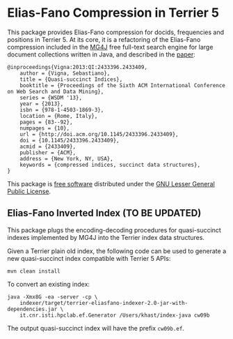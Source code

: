 # Elias-Fano Compression in Terrier 5

This package provides Elias-Fano compression for docids, frequencies and positions in Terrier 5. At its core, it is a refactoring of the Elias-Fano compression included in the [MG4J](http://mg4j.di.unimi.it) free full-text search engine for large document collections written in Java, and described in the [paper](https://dl.acm.org/citation.cfm?id=2433409):

	@inproceedings{Vigna:2013:QI:2433396.2433409,
 		author = {Vigna, Sebastiano},
 		title = {Quasi-succinct Indices},
 		booktitle = {Proceedings of the Sixth ACM International Conference on Web Search and Data Mining},
 		series = {WSDM '13},
 		year = {2013},
 		isbn = {978-1-4503-1869-3},
 		location = {Rome, Italy},
 		pages = {83--92},
 		numpages = {10},
 		url = {http://doi.acm.org/10.1145/2433396.2433409},
 		doi = {10.1145/2433396.2433409},
 		acmid = {2433409},
 		publisher = {ACM},
 		address = {New York, NY, USA},
 		keywords = {compressed indices, succinct data structures},
	} 

This package is [free software](http://www.gnu.org/philosophy/free-sw.html) distributed under the [GNU Lesser General Public License](http://www.gnu.org/copyleft/lesser.html).

## Elias-Fano Inverted Index (TO BE UPDATED)

This package plugs the encoding-decoding procedures for quasi-succinct indexes implemented by MG4J into the Terrier index data structures.

Given a Terrier plain old index, the following code can be used to generate a new quasi-succinct index compatible with Terrier 5 APIs:

    mvn clean install

To convert an existing index:

    java -Xmx8G -ea -server -cp \
        indexer/target/terrier-eliasfano-indexer-2.0-jar-with-dependencies.jar \
        it.cnr.isti.hpclab.ef.Generator /Users/khast/index-java cw09b    

The output quasi-succinct index will have the prefix `cw09b.ef`.
